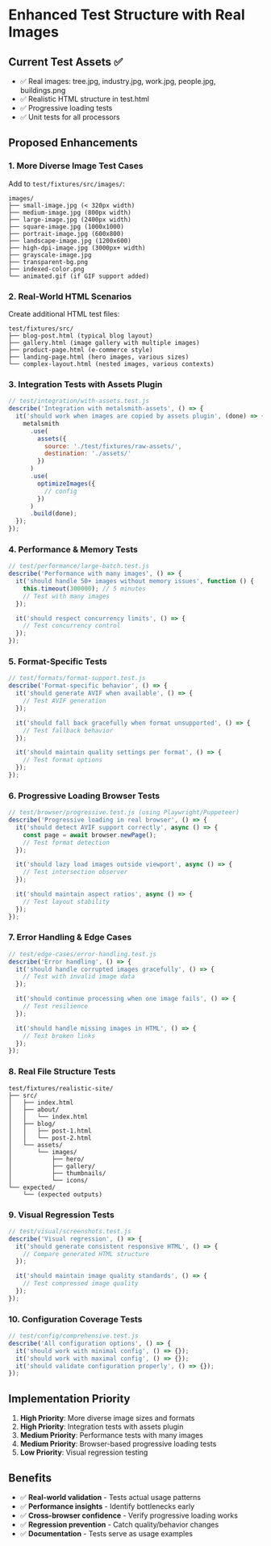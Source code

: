 # Enhanced Test Structure with Real Images

## Current Test Assets ✅

- ✅ Real images: tree.jpg, industry.jpg, work.jpg, people.jpg, buildings.png
- ✅ Realistic HTML structure in test.html
- ✅ Progressive loading tests
- ✅ Unit tests for all processors

## Proposed Enhancements

### 1. **More Diverse Image Test Cases**

Add to `test/fixtures/src/images/`:

```
images/
├── small-image.jpg (< 320px width)
├── medium-image.jpg (800px width)
├── large-image.jpg (2400px width)
├── square-image.jpg (1000x1000)
├── portrait-image.jpg (600x800)
├── landscape-image.jpg (1200x600)
├── high-dpi-image.jpg (3000px+ width)
├── grayscale-image.jpg
├── transparent-bg.png
├── indexed-color.png
└── animated.gif (if GIF support added)
```

### 2. **Real-World HTML Scenarios**

Create additional HTML test files:

```
test/fixtures/src/
├── blog-post.html (typical blog layout)
├── gallery.html (image gallery with multiple images)
├── product-page.html (e-commerce style)
├── landing-page.html (hero images, various sizes)
└── complex-layout.html (nested images, various contexts)
```

### 3. **Integration Tests with Assets Plugin**

```javascript
// test/integration/with-assets.test.js
describe('Integration with metalsmith-assets', () => {
  it('should work when images are copied by assets plugin', (done) => {
    metalsmith
      .use(
        assets({
          source: './test/fixtures/raw-assets/',
          destination: './assets/'
        })
      )
      .use(
        optimizeImages({
          // config
        })
      )
      .build(done);
  });
});
```

### 4. **Performance & Memory Tests**

```javascript
// test/performance/large-batch.test.js
describe('Performance with many images', () => {
  it('should handle 50+ images without memory issues', function () {
    this.timeout(300000); // 5 minutes
    // Test with many images
  });

  it('should respect concurrency limits', () => {
    // Test concurrency control
  });
});
```

### 5. **Format-Specific Tests**

```javascript
// test/formats/format-support.test.js
describe('Format-specific behavior', () => {
  it('should generate AVIF when available', () => {
    // Test AVIF generation
  });

  it('should fall back gracefully when format unsupported', () => {
    // Test fallback behavior
  });

  it('should maintain quality settings per format', () => {
    // Test format options
  });
});
```

### 6. **Progressive Loading Browser Tests**

```javascript
// test/browser/progressive.test.js (using Playwright/Puppeteer)
describe('Progressive loading in real browser', () => {
  it('should detect AVIF support correctly', async () => {
    const page = await browser.newPage();
    // Test format detection
  });

  it('should lazy load images outside viewport', async () => {
    // Test intersection observer
  });

  it('should maintain aspect ratios', async () => {
    // Test layout stability
  });
});
```

### 7. **Error Handling & Edge Cases**

```javascript
// test/edge-cases/error-handling.test.js
describe('Error handling', () => {
  it('should handle corrupted images gracefully', () => {
    // Test with invalid image data
  });

  it('should continue processing when one image fails', () => {
    // Test resilience
  });

  it('should handle missing images in HTML', () => {
    // Test broken links
  });
});
```

### 8. **Real File Structure Tests**

```
test/fixtures/realistic-site/
├── src/
│   ├── index.html
│   ├── about/
│   │   └── index.html
│   ├── blog/
│   │   ├── post-1.html
│   │   └── post-2.html
│   └── assets/
│       └── images/
│           ├── hero/
│           ├── gallery/
│           ├── thumbnails/
│           └── icons/
└── expected/
    └── (expected outputs)
```

### 9. **Visual Regression Tests**

```javascript
// test/visual/screenshots.test.js
describe('Visual regression', () => {
  it('should generate consistent responsive HTML', () => {
    // Compare generated HTML structure
  });

  it('should maintain image quality standards', () => {
    // Test compressed image quality
  });
});
```

### 10. **Configuration Coverage Tests**

```javascript
// test/config/comprehensive.test.js
describe('All configuration options', () => {
  it('should work with minimal config', () => {});
  it('should work with maximal config', () => {});
  it('should validate configuration properly', () => {});
});
```

## Implementation Priority

1. **High Priority**: More diverse image sizes and formats
2. **High Priority**: Integration tests with assets plugin
3. **Medium Priority**: Performance tests with many images
4. **Medium Priority**: Browser-based progressive loading tests
5. **Low Priority**: Visual regression testing

## Benefits

- ✅ **Real-world validation** - Tests actual usage patterns
- ✅ **Performance insights** - Identify bottlenecks early
- ✅ **Cross-browser confidence** - Verify progressive loading works
- ✅ **Regression prevention** - Catch quality/behavior changes
- ✅ **Documentation** - Tests serve as usage examples
